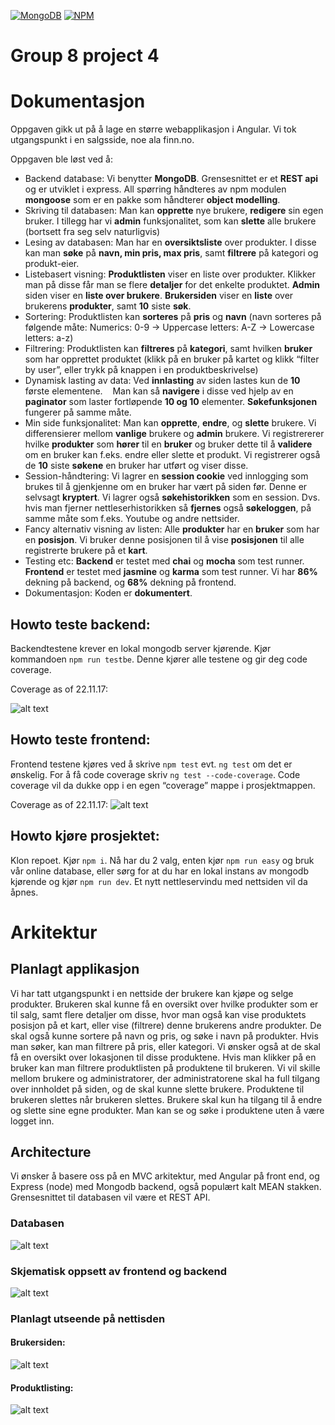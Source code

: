 [![MongoDB](https://img.shields.io/badge/MongoDB-3.6-brightgreen.svg)](https://www.mongodb.com/)
[![NPM](https://img.shields.io/badge/NPM-%5E5.3.0-brightgreen.svg)](https://www.npmjs.com/)
# Group 8 project 4

# Dokumentasjon
Oppgaven gikk ut på å lage en større webapplikasjon i Angular. Vi tok utgangspunkt i en salgsside, noe ala finn.no.

Oppgaven ble løst ved å:

- Backend database: Vi benytter **MongoDB**. Grensesnittet er et **REST api** og er utviklet i express. All spørring håndteres av npm modulen **mongoose** som er en pakke som håndterer **object modelling**.
- Skriving til databasen: Man kan **opprette** nye brukere, **redigere** sin egen bruker. I tillegg har vi **admin** funksjonalitet, som kan **slette** alle brukere (bortsett fra seg selv naturligvis)
- Lesing av databasen: Man har en **oversiktsliste** over produkter. I disse kan man **søke** på **navn, min pris, max pris**, samt **filtrere** på kategori og produkt-eier.
- Listebasert visning: **Produktlisten** viser en liste over produkter. Klikker man på disse får man se flere **detaljer** for det enkelte produktet. **Admin** siden viser en **liste over brukere**. **Brukersiden** viser en **liste** over brukerens **produkter**, samt **10** siste **søk**.  
- Sortering: Produktlisten kan **sorteres** på **pris** og **navn** (navn sorteres på følgende måte: Numerics: 0-9 -&gt; Uppercase letters: A-Z -&gt; Lowercase letters: a-z)
- Filtrering: Produktlisten kan **filtreres** på **kategori**, samt hvilken **bruker** som har opprettet produktet (klikk på en bruker på kartet og klikk “filter by user”, eller trykk på knappen i en produktbeskrivelse)
- Dynamisk lasting av data: Ved **innlasting** av siden lastes kun de **10** første elementene.    Man kan så **navigere** i disse ved hjelp av en **paginator** som laster fortløpende **10 og 10** elementer. **Søkefunksjonen** fungerer på samme måte.
- Min side funksjonalitet: Man kan **opprette**, **endre**, og **slette** brukere. Vi differensierer mellom **vanlige** brukere og **admin** brukere. Vi registrererer hvilke **produkter** som **hører** til en **bruker** og bruker dette til å **validere** om en bruker kan f.eks. endre eller slette et produkt. Vi registrerer også de **10** siste **søkene** en bruker har utført og viser disse.  
- Session-håndtering: Vi lagrer en **session cookie** ved innlogging som brukes til å gjenkjenne om en bruker har vært på siden før. Denne er selvsagt **kryptert**. Vi lagrer også **søkehistorikken** som en session. Dvs. hvis man fjerner nettleserhistorikken så **fjernes** også **søkeloggen**, på samme måte som f.eks. Youtube og andre nettsider.
- Fancy alternativ visning av listen: Alle **produkter** har en **bruker** som har en **posisjon**. Vi bruker denne posisjonen til å vise **posisjonen** til alle registrerte brukere på et **kart**.
- Testing etc: **Backend** er testet med **chai** og **mocha** som test runner. **Frontend** er testet med **jasmine** og **karma** som test runner. Vi har **86%** dekning på backend, og **68%** dekning på frontend.
- Dokumentasjon: Koden er **dokumentert**.

## Howto teste backend:
Backendtestene krever en lokal mongodb server kjørende. Kjør kommandoen ```npm run testbe```. Denne kjører alle testene og gir deg code coverage.

Coverage as of 22.11.17:

![alt text](https://i.imgur.com/FeqPe0S.png "Backend coverage")

## Howto teste frontend:
Frontend testene kjøres ved å skrive ```npm test``` evt. ```ng test``` om det er ønskelig. For å få code coverage skriv ```ng test --code-coverage```. Code coverage vil da dukke opp i en egen “coverage” mappe i prosjektmappen.

Coverage as of 22.11.17:
![alt text](https://i.imgur.com/4JmKWmz.png "Frontend coverage")

## Howto kjøre prosjektet:
Klon repoet. Kjør ```npm i```. Nå har du 2 valg, enten kjør ```npm run easy``` og bruk vår online database, eller sørg for at du har en lokal instans av mongodb kjørende og kjør ```npm run dev```. Et nytt nettleservindu med nettsiden vil da åpnes.

# Arkitektur

## Planlagt applikasjon
Vi har tatt utgangspunkt i en nettside der brukere kan kjøpe og selge produkter. Brukeren skal kunne få en oversikt over hvilke produkter som er til salg, samt flere detaljer om disse, hvor man også kan vise produktets posisjon på et kart, eller vise (filtrere) denne brukerens andre produkter. De skal også kunne sortere på navn og pris, og søke i navn på produkter. Hvis man søker, kan man filtrere på pris, eller kategori. Vi ønsker også at de skal få en oversikt over lokasjonen til disse produktene. Hvis man klikker på en bruker kan man filtrere produktlisten på produktene til brukeren. Vi vil skille mellom brukere og administratorer, der administratorene skal ha full tilgang over innholdet på siden, og de skal kunne slette brukere. Produktene til brukeren slettes når brukeren slettes. Brukere skal kun ha tilgang til å endre og slette sine egne produkter. Man kan se og søke i produktene uten å være logget inn.

## Architecture
Vi ønsker å basere oss på en MVC arkitektur, med Angular på front end, og Express (node) med Mongodb backend, også populært kalt MEAN stakken. Grensesnittet til databasen vil være et REST API.

### Databasen
![alt text](https://i.imgur.com/sRYZLKh.png "Diagram som viser hvordan databasen ser ut")

### Skjematisk oppsett av frontend og backend
![alt text](https://i.imgur.com/dDgB3wK.png "Diagram som viser rollene til client, server og databasen")

### Planlagt utseende på nettisden
#### Brukersiden:
![alt text](https://i.imgur.com/PeHgDpj.png "Brukersiden")
#### Produktlisting:
![alt text](https://i.imgur.com/mUCJXcj.png "Produktlisting")

